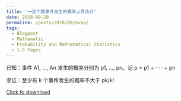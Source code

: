 ```yaml
---
title: '一定个数事件发生的概率上界估计'
date: 2018-09-28
permalink: /posts/2018/09/evap/
tags:
  - Blogpost
  - Mathematic
  - Probability and Mathematical Statistics
  - 1-5 Pages
---
```


已知：事件 A1, ..., An 发生的概率分别为 p1, ..., pn。记 p = p1 + · · · + pn

求证：至少有 k 个事件发生的概率不大于 pk/k!

[Click to download](/files/blog/180928eventpub.pdf)

